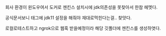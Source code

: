회사 환경이 윈도우여서 도커로 젠킨스 설치시에
jdk의존성을 못찾아서 한참 헤멧다.

공식문서보니 태그에 jdk11 설정을 해줘야 재대로먹힌다는걸..
찾앗다.

로컬로테스트하고 ngrok으로 웹훅 받을예정이라
해당 깃폴더에 젠킨스를 생성하엿다.